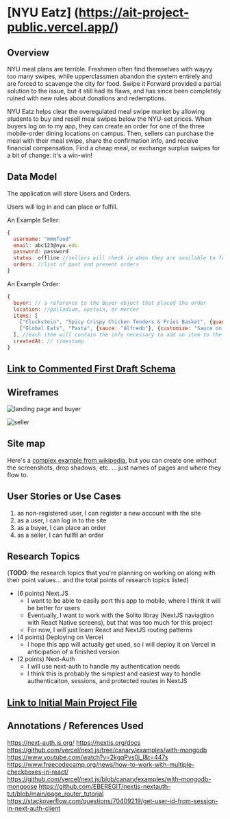 # [NYU Eatz] (https://ait-project-public.vercel.app/) 

## Overview


NYU meal plans are terrible. Freshmen often find themselves with wayyy too many swipes, while upperclassmen abandon the system entirely and are forced to scavenge the city for food. Swipe it Forward provided a partial solution to the issue, but it still had its flaws, and has since been completely ruined with new rules about donations and redemptions. 

NYU Eatz helps clear the overegulated meal swipe market by allowing students to buy and resell meal swipes below the NYU-set prices. When buyers log on to my app, they can create an order for one of the three mobile-order dining locations on campus. Then, sellers can purchase the meal with their meal swipe, share the confirmation info, and receive financial compensation. Find a cheap meal, or exchange surplus swipes for a bit of change: it's a win-win! 

## Data Model


The application will store Users and Orders.

Users will log in and can place or fulfill.


An Example Seller:

```javascript
{
  username: "mmmfood"
  email: abc123@nyu.edu
  password: password
  status: offline //sellers will check in when they are available to fulfill orders
  orders: //list of past and present orders
}
```

An Example Order:

```javascript
{
  buyer: // a reference to the Buyer object that placed the order
  location: //palladium, upstein, or mercer
  items: [
    ["Cluckstein", "Spicy Crispy Chicken Tenders & Fries Basket", {quantity: 1}, {side: "Classic Waffle Fries"}],
    ["Global Eats", "Pasta", {sauce: "Alfredo"}, {customize: "Sauce on the Side"}]
  ], //each item will contain the info necessary to add an item to the GrubHub cart
  createdAt: // timestamp
}
```


## [Link to Commented First Draft Schema](/models) 


## Wireframes


![landing page and buyer](documentation/landing_buyer.png)

![seller](documentation/seller.png)

## Site map


Here's a [complex example from wikipedia](https://upload.wikimedia.org/wikipedia/commons/2/20/Sitemap_google.jpg), but you can create one without the screenshots, drop shadows, etc. ... just names of pages and where they flow to.

## User Stories or Use Cases

1. as non-registered user, I can register a new account with the site
2. as a user, I can log in to the site
3. as a buyer, I can place an order
4. as a seller, I can fullfil an order


## Research Topics

(__TODO__: the research topics that you're planning on working on along with their point values... and the total points of research topics listed)

* (6 points) Next.JS
	* I want to be able to easily port this app to mobile, where I think it will be better for users
	* Eventually, I want to work with the Solito libray (NextJS naviagtion with React Native screens), but that was too much for this project
	* For now, I will just learn React and NextJS routing patterns
* (4 points) Deploying on Vercel
	* I hope this app will actually get used, so I will deploy it on Vercel in anticipation of a finished version
* (2 points) Next-Auth
  * I will use next-auth to handle my authentication needs
  * I think this is probably the simplest and easiest way to handle authenticaiton, sessions, and protected routes in NextJS


## [Link to Initial Main Project File](pages/index.tsx)

## Annotations / References Used
https://next-auth.js.org/
https://nextjs.org/docs
https://github.com/vercel/next.js/tree/canary/examples/with-mongodb
https://www.youtube.com/watch?v=2kgqPvs0j_I&t=447s
https://www.freecodecamp.org/news/how-to-work-with-multiple-checkboxes-in-react/
https://github.com/vercel/next.js/blob/canary/examples/with-mongodb-mongoose
https://github.com/EBEREGIT/nextjs-nextauth-tut/blob/main/page_router_tutorial
https://stackoverflow.com/questions/70409219/get-user-id-from-session-in-next-auth-client

